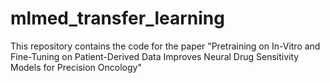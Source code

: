 # mlmed_transfer_learning
This repository contains the code for the paper "Pretraining on In-Vitro and Fine-Tuning on Patient-Derived Data Improves Neural Drug Sensitivity Models for Precision Oncology"
